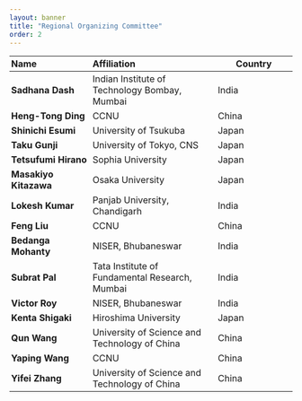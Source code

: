 ```yaml
---
layout: banner
title: "Regional Organizing Committee"
order: 2
---
```


<style>
    /* tr:first-child { font-weight: bold } */
    td:first-child { font-weight: bold }
    th, td {
        padding: 3px;
        padding-right: 5px;
        min-width: 8em;
    }
</style>

| Name                      | Affiliation                                                          | Country |
|:--------------------------|:---------------------------------------------------------------------|---------|
| Sadhana Dash              | Indian Institute of Technology Bombay, Mumbai                        | India   |
| Heng-Tong Ding            | CCNU                                                                 | China   |
| Shinichi Esumi            | University of Tsukuba                                                | Japan   |
| Taku Gunji                | University of Tokyo, CNS                                             | Japan   |
| Tetsufumi Hirano          | Sophia University                                                    | Japan   |
| Masakiyo Kitazawa         | Osaka University                                                     | Japan   |
| Lokesh Kumar              | Panjab University, Chandigarh                                        | India   |
| Feng Liu                  | CCNU                                                                 | China   |
| Bedanga Mohanty           | NISER, Bhubaneswar                                                   | India   |
| Subrat Pal                | Tata Institute of Fundamental Research, Mumbai                       | India   |
| Victor Roy                | NISER, Bhubaneswar                                                   | India   |
| Kenta Shigaki	            | Hiroshima University                                                 | Japan   |
| Qun Wang                  | University of Science and Technology of China                        | China   |
| Yaping Wang               | CCNU                                                                 | China   |
| Yifei Zhang               | University of Science and Technology of China                        | China   |

